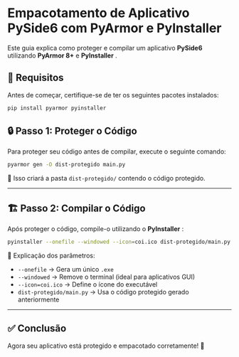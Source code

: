 # Empacotamento de Aplicativo PySide6 com PyArmor e PyInstaller

Este guia explica como proteger e compilar um aplicativo **PySide6** utilizando **PyArmor 8+** e **PyInstaller** .

## 📌 Requisitos

Antes de começar, certifique-se de ter os seguintes pacotes instalados:

```sh
pip install pyarmor pyinstaller
```

## 🔒 Passo 1: Proteger o Código

Para proteger seu código antes de compilar, execute o seguinte comando:

```sh
pyarmor gen -O dist-protegido main.py
```

🔹 Isso criará a pasta `dist-protegido/` contendo o código protegido.

---

## 🏗️ Passo 2: Compilar o Código

Após proteger o código, compile-o utilizando o **PyInstaller** :

```sh
pyinstaller --onefile --windowed --icon=coi.ico dist-protegido/main.py
```

🔹 Explicação dos parâmetros:

-   `--onefile` → Gera um único `.exe`
-   `--windowed` → Remove o terminal (ideal para aplicativos GUI)
-   `--icon=coi.ico` → Define o ícone do executável
-   `dist-protegido/main.py` → Usa o código protegido gerado anteriormente

---

## ✅ Conclusão

Agora seu aplicativo está protegido e empacotado corretamente! 🚀
